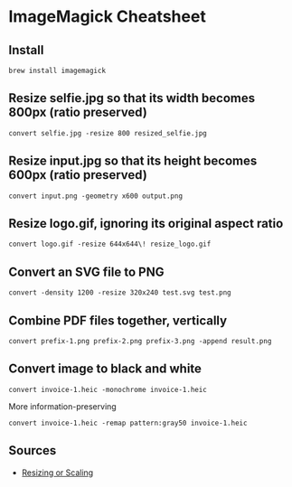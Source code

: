# ImageMagick Cheatsheet

## Install

`brew install imagemagick`

## Resize selfie.jpg so that its width becomes 800px (ratio preserved)

`convert selfie.jpg -resize 800 resized_selfie.jpg`

## Resize input.jpg so that its height becomes 600px (ratio preserved)

`convert input.png -geometry x600 output.png`

## Resize logo.gif, ignoring its original aspect ratio

`convert logo.gif -resize 644x644\! resize_logo.gif`

## Convert an SVG file to PNG

`convert -density 1200 -resize 320x240 test.svg test.png`

## Combine PDF files together, vertically

`convert prefix-1.png prefix-2.png prefix-3.png -append result.png`

## Convert image to black and white

    convert invoice-1.heic -monochrome invoice-1.heic
    
More information-preserving

    convert invoice-1.heic -remap pattern:gray50 invoice-1.heic

## Sources

- [Resizing or Scaling](http://www.imagemagick.org/Usage/resize/)

